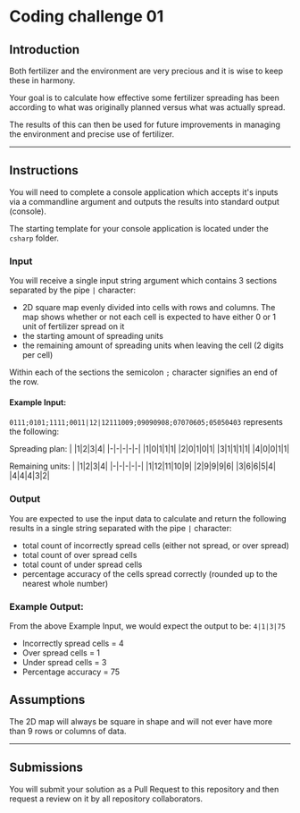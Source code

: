 # Coding challenge 01

## Introduction

Both fertilizer and the environment are very precious and it is wise to keep these in harmony.

Your goal is to calculate how effective some fertilizer spreading has been according to what was originally planned versus what was actually spread.

The results of this can then be used for future improvements in managing the environment and precise use of fertilizer.

---

## Instructions

You will need to complete a console application which accepts it's inputs via a commandline argument and outputs the results into standard output (console).

The starting template for your console application is located under the `csharp` folder.


### Input

You will receive a single input string argument which contains 3 sections separated by the pipe `|` character:
- 2D square map evenly divided into cells with rows and columns. The map shows whether or not each cell is expected to have either 0 or 1 unit of fertilizer spread on it
- the starting amount of spreading units
- the remaining amount of spreading units when leaving the cell (2 digits per cell)

Within each of the sections the semicolon `;` character signifies an end of the row.

#### Example Input: 

`0111;0101;1111;0011|12|12111009;09090908;07070605;05050403` represents the following:

Spreading plan:
| |1|2|3|4|
|-|-|-|-|-|
|1|0|1|1|1|
|2|0|1|0|1|
|3|1|1|1|1|
|4|0|0|1|1|

Remaining units:
| |1|2|3|4|
|-|-|-|-|-|
|1|12|11|10|9|
|2|9|9|9|6|
|3|6|6|5|4|
|4|4|4|3|2|


### Output

You are expected to use the input data to calculate and return the following results in a single string separated with the pipe `|` character:
- total count of incorrectly spread cells (either not spread, or over spread)
- total count of over spread cells
- total count of under spread cells
- percentage accuracy of the cells spread correctly (rounded up to the nearest whole number)

### Example Output:
From the above Example Input, we would expect the output to be: `4|1|3|75`

- Incorrectly spread cells = 4
- Over spread cells = 1
- Under spread cells = 3
- Percentage accuracy = 75

## Assumptions

The 2D map will always be square in shape and will not ever have more than 9 rows or columns of data.

---

## Submissions

You will submit your solution as a Pull Request to this repository and then request a review on it by all repository collaborators.

